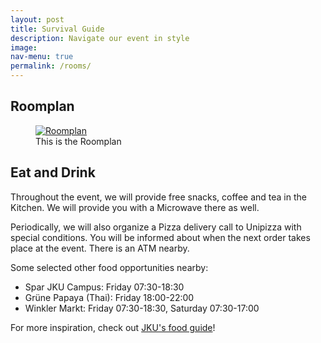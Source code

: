 ```yaml
---
layout: post
title: Survival Guide
description: Navigate our event in style
image: 
nav-menu: true
permalink: /rooms/
---
```


## Roomplan

<figure>
   <a href="/assets/images/Bankengebäude Einteilung.png">
   <img src="Bankengebäude Einteilung.png" style="max-width: 200px;"
      alt="Roomplan" />
   </a>
   <figcaption>This is the Roomplan</figcaption>
</figure>

## Eat and Drink

Throughout the event, we will provide free snacks, coffee and tea in the Kitchen.
We will provide you with a Microwave there as well.

Periodically, we will also organize a Pizza delivery call to Unipizza with special conditions.
You will be informed about when the next order takes place at the event.
There is an ATM nearby.

Some selected other food opportunities nearby:
* Spar JKU Campus: Friday 07:30-18:30
* Grüne Papaya (Thai): Friday 18:00-22:00
* Winkler Markt: Friday 07:30-18:30, Saturday 07:30-17:00

For more inspiration, check out [JKU's food guide](https://www.jku.at/en/campus/recreation/food-drink/)!
